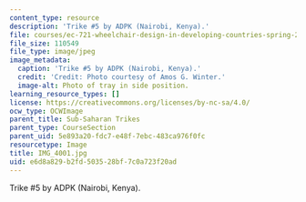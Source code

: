 ```yaml
---
content_type: resource
description: 'Trike #5 by ADPK (Nairobi, Kenya).'
file: courses/ec-721-wheelchair-design-in-developing-countries-spring-2009/e6d8a829b2fd503528bf7c0a723f20ad_IMG_4001.jpg
file_size: 110549
file_type: image/jpeg
image_metadata:
  caption: 'Trike #5 by ADPK (Nairobi, Kenya).'
  credit: 'Credit: Photo courtesy of Amos G. Winter.'
  image-alt: Photo of tray in side position.
learning_resource_types: []
license: https://creativecommons.org/licenses/by-nc-sa/4.0/
ocw_type: OCWImage
parent_title: Sub-Saharan Trikes
parent_type: CourseSection
parent_uid: 5e893a20-fdc7-e48f-7ebc-483ca976f0fc
resourcetype: Image
title: IMG_4001.jpg
uid: e6d8a829-b2fd-5035-28bf-7c0a723f20ad
---
```

Trike #5 by ADPK (Nairobi, Kenya).